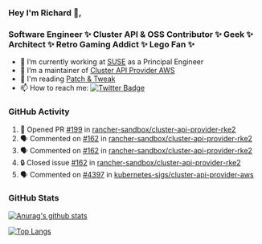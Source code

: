 ### Hey I'm Richard 👋, 

<h3 align="left">Software Engineer ✨ Cluster API & OSS Contributor ✨ Geek ✨ Architect ✨ Retro Gaming Addict ✨ Lego Fan ✨</h3>

- 🔭 I’m currently working at [SUSE](https://www.suse.com/) as a Principal Engineer
- 👯 I’m a maintainer of [Cluster API Provider AWS](https://github.com/kubernetes-sigs/cluster-api-provider-aws)
- 💬 I'm reading [Patch & Tweak](https://bjooks.com/products/patch-tweak-exploring-modular-synthesis)
- 📫 How to reach me: [![Twitter Badge](https://img.shields.io/badge/-@fruit_case-00acee?style=flat&logo=Twitter&logoColor=white)](https://twitter.com/intent/follow?screen_name=fruit_case "Follow on Twitter")

### GitHub Activity 

<!--START_SECTION:activity-->
1. 💪 Opened PR [#199](https://github.com/rancher-sandbox/cluster-api-provider-rke2/pull/199) in [rancher-sandbox/cluster-api-provider-rke2](https://github.com/rancher-sandbox/cluster-api-provider-rke2)
2. 🗣 Commented on [#162](https://github.com/rancher-sandbox/cluster-api-provider-rke2/issues/162#issuecomment-1814877945) in [rancher-sandbox/cluster-api-provider-rke2](https://github.com/rancher-sandbox/cluster-api-provider-rke2)
3. 🗣 Commented on [#162](https://github.com/rancher-sandbox/cluster-api-provider-rke2/issues/162#issuecomment-1814877434) in [rancher-sandbox/cluster-api-provider-rke2](https://github.com/rancher-sandbox/cluster-api-provider-rke2)
4. 🔒 Closed issue [#162](https://github.com/rancher-sandbox/cluster-api-provider-rke2/issues/162) in [rancher-sandbox/cluster-api-provider-rke2](https://github.com/rancher-sandbox/cluster-api-provider-rke2)
5. 🗣 Commented on [#4397](https://github.com/kubernetes-sigs/cluster-api-provider-aws/issues/4397#issuecomment-1814793280) in [kubernetes-sigs/cluster-api-provider-aws](https://github.com/kubernetes-sigs/cluster-api-provider-aws)
<!--END_SECTION:activity-->

### GitHub Stats

[![Anurag's github stats](https://github-readme-stats.vercel.app/api?username=richardcase&count_private=true&show_icons=true)](https://github.com/anuraghazra/github-readme-stats)

[![Top Langs](https://github-readme-stats.vercel.app/api/top-langs/?username=richardcase&hide=html&layout=compact)](https://github.com/anuraghazra/github-readme-stats)
